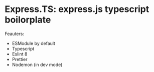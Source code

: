 # Express.TS: express.js typescript boilorplate

Feauters:

- ESModule by default
- Typescript
- Eslint 8
- Prettier
- Nodemon (in dev mode)
